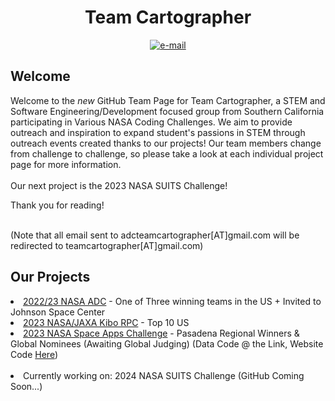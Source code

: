 <div align=center> 
<h1><b>Team Cartographer</b></h1>
  <p align=center>
    <a href="mailto:teamcartographer@gmail.com"><img src="https://img.shields.io/badge/contact-teamcartographer@gmail.com-E1306C" alt="e-mail"></a>
</div>

## Welcome
Welcome to the *new* GitHub Team Page for Team Cartographer, a STEM and Software Engineering/Development focused group from Southern California participating in Various NASA Coding Challenges. We aim to provide outreach and inspiration to expand student's passions in STEM through outreach events created thanks to our projects! Our team members change from challenge to challenge, so please take a look at each individual project page for more information.<br><br>
Our next project is the 2023 NASA SUITS Challenge! 
<!--
<b>ANNOUNCEMENT:</b><br>
<b>We are currently looking to expand our avenues to robotics, embedded software and hardware design, and avionics, and are looking for sponsors. If you or anyone you know is interested, please contact us at the email above! </b> <br><br>
-->
Thank you for reading!
<br><br>

(Note that all email sent to adcteamcartographer[AT]gmail.com will be redirected to teamcartographer[AT]gmail.com)<br>

## Our Projects
<li> <a href="https://github.com/Team-Cartographer/cartographerADC23">2022/23 NASA ADC</a> - One of Three winning teams in the US + Invited to Johnson Space Center</li>
<li> <a href="https://github.com/Team-Cartographer/Kibo-RPC">2023 NASA/JAXA Kibo RPC</a> - Top 10 US </li>
<li> <a href=https://github.com/Team-Cartographer/Space-Apps-2023-Data>2023 NASA Space Apps Challenge</a> - Pasadena Regional Winners & Global Nominees (Awaiting Global Judging) (Data Code @ the Link, Website Code <a href="https://github.com/SuleymanEfe/space-apps-website">Here</a>)</li><br>
<li> Currently working on: 2024 NASA SUITS Challenge (GitHub Coming Soon...) </li>

